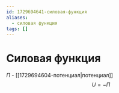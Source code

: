 ```yaml
---
id: 1729694641-силовая-функция
aliases:
  - силовая функция
tags: []
---
```


# Силовая функция
$\Pi$ - [[1729694604-потенциал|потенциал]]
$$
U = - \Pi
$$
